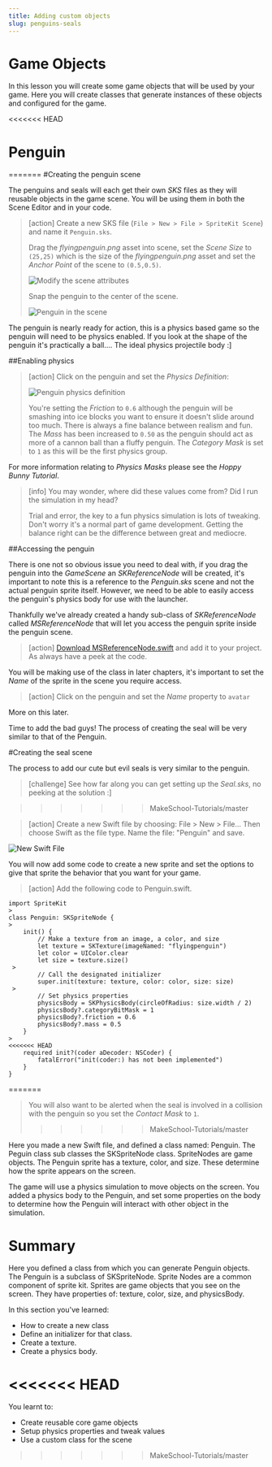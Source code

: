 ```yaml
---
title: Adding custom objects
slug: penguins-seals
---
```


# Game Objects 

In this lesson you will create some game objects that will be used 
by your game. Here you will create classes that generate instances
of these objects and configured for the game. 

<<<<<<< HEAD
# Penguin 
=======
#Creating the penguin scene

The penguins and seals will each get their own *SKS* files as they will reusable objects in the game scene.  You will be using them in both the Scene Editor and in your code.

> [action]
> Create a new SKS file (`File > New > File > SpriteKit Scene`) and name it `Penguin.sks`.
>
> Drag the *flyingpenguin.png* asset into scene, set the *Scene Size* to `(25,25)` which is the size of the *flyingpenguin.png* asset and set the *Anchor Point* of the scene to `(0.5,0.5)`.  
>
> ![Modify the scene attributes](../Tutorial-Images/xcode_spritekit_modify_penguin_scene.png)
>
> Snap the penguin to the center of the scene.
>
> ![Penguin in the scene](../Tutorial-Images/xcode_spritekit_penguin_selfie.png)
>

The penguin is nearly ready for action, this is a physics based game so the penguin will need to be physics enabled.  If you look at the shape of the penguin it's practically a ball.... The ideal physics projectile body :]

##Enabling physics

> [action]
> Click on the penguin and set the *Physics Definition*:
>
> ![Penguin physics definition](../Tutorial-Images/xcode_spritekit_penguin_physics_definition.png)
>
> You're setting the *Friction* to `0.6` although the penguin will be smashing into ice blocks you want to ensure it doesn't slide around too much.  There is always a fine balance between realism and fun.
> The *Mass* has been increased to `0.50` as the penguin should act as more of a cannon ball than a fluffy penguin.
> The *Category Mask* is set to `1` as this will be the first physics group.

For more information relating to *Physics Masks* please see the *Hoppy Bunny Tutorial*.

<!-- -->

> [info]
> You may wonder, where did these values come from? Did I run the simulation in my head?
>
> Trial and error, the key to a fun physics simulation is lots of tweaking. Don't worry it's a normal part of game development. Getting the balance right can be the difference between great and mediocre.

##Accessing the penguin

There is one not so obvious issue you need to deal with, if you drag the penguin into the *GameScene* an *SKReferenceNode* will be created, it's important to note this is a reference to the *Penguin.sks* scene and not the actual penguin sprite itself.  However, we need to be able to easily access the penguin's physics body for use with the launcher.

Thankfully we've already created a handy sub-class of *SKReferenceNode* called *MSReferenceNode* that will let you access the penguin sprite inside the penguin scene.

> [action]
> [Download MSReferenceNode.swift](https://github.com/MakeSchool-Tutorials/Peeved-Penguins-SpriteKit-Swift-Solution/raw/master/PeevedPenguinBuild/MSReferenceNode.swift) and add it to your project. As always have a peek at the code.

You will be making use of the class in later chapters, it's important to set the *Name* of the sprite in the scene you require access.

> [action]
> Click on the penguin and set the *Name* property to `avatar`

More on this later.

Time to add the bad guys! The process of creating the seal will be very similar to that of the Penguin.

#Creating the seal scene

The process to add our cute but evil seals is very similar to the penguin.

> [challenge]
> See how far along you can get setting up the *Seal.sks*, no peeking at the solution :]
>

<!-- -->
>>>>>>> MakeSchool-Tutorials/master

> [action]
> Create a new Swift file by choosing: File > New > File... Then choose
> Swift as the file type. Name the file: "Penguin" and save. 

![New Swift File](../Tutorial-Images/p4-07-new-swift-file.png)

You will now add some code to create a new sprite and set the options to 
give that sprite the behavior that you want for your game. 
 
> [action]
> Add the following code to Penguin.swift. 
>
```
import SpriteKit
>
class Penguin: SKSpriteNode {
>    
    init() {
        // Make a texture from an image, a color, and size 
        let texture = SKTexture(imageNamed: "flyingpenguin")
        let color = UIColor.clear
        let size = texture.size()
 >       
        // Call the designated initializer
        super.init(texture: texture, color: color, size: size)
 >       
        // Set physics properties
        physicsBody = SKPhysicsBody(circleOfRadius: size.width / 2)
        physicsBody?.categoryBitMask = 1
        physicsBody?.friction = 0.6
        physicsBody?.mass = 0.5
    }
>
<<<<<<< HEAD
    required init?(coder aDecoder: NSCoder) {
        fatalError("init(coder:) has not been implemented")
    }
}
```
=======
> You will also want to be alerted when the seal is involved in a collision with the penguin so you set the *Contact Mask* to `1`.
>>>>>>> MakeSchool-Tutorials/master
>

Here you made a new Swift file, and defined a class named: Penguin. The Peguin class
sub classes the SKSpriteNode class. SpriteNodes are game objects. The Penguin sprite
has a texture, color, and size. These determine how the sprite appears on the screen. 

The game will use a physics simulation to move objects on the screen. You added a 
physics body to the Penguin, and set some properties on the body to determine how the 
Penguin will interact with other object in the simulation.

# Summary

Here you defined a class from which you can generate Penguin objects. The Penguin
is a subclass of SKSpriteNode. Sprite Nodes are a common component of sprite kit. 
Sprites are game objects that you see on the screen. They have properties of: 
texture, color, size, and physicsBody.  

In this section you've learned:

- How to create a new class
- Define an initializer for that class. 
- Create a texture.
- Create a physics body. 

<<<<<<< HEAD
=======
You learnt to:

- Create reusable core game objects
- Setup physics properties and tweak values
- Use a custom class for the scene
>>>>>>> MakeSchool-Tutorials/master

